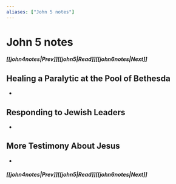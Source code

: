 ```yaml
---
aliases: ["John 5 notes"]
---
```

# John 5 notes
##### <span class=arrow-left></span>[[john4notes|Prev]]<span class=navigation-separator></span>[[john5|Read]]<span class=navigation-separator></span>[[john6notes|Next]]<span class=arrow-right></span>
## Healing a Paralytic at the Pool of Bethesda
- 
## Responding to Jewish Leaders
- 
## More Testimony About Jesus
- 
##### <span class=arrow-left></span>[[john4notes|Prev]]<span class=navigation-separator></span>[[john5|Read]]<span class=navigation-separator></span>[[john6notes|Next]]<span class=arrow-right></span>